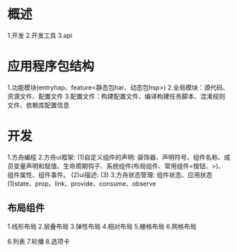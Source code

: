 # 概述
1.开发
2.开发工具
3.api

# 应用程序包结构
1.功能模块(entryhap、feature<静态包har、动态包hsp>)
2.全局模块：源代码、资源文件、配置文件
3.配置文件：构建配置文件、编译构建任务脚本、混淆规则文件、依赖库配置信息

# 开发
1.方舟编程
2.方舟ui框架:
  (1)自定义组件的声明: 装饰器、声明符号、组件名称、成员变量声明和赋值、生命周期钩子、系统组件(布局组件、常用组件<按钮、>)、组件属性、组件事件。
  (2)ui描述:
  (3)
3.方舟状态管理: 组件状态、应用状态
  (1)state、prop、link、provide、consume、observe

## 布局组件
1.线形布局
2.层叠布局
3.弹性布局
4.相对布局
5.栅格布局
6.网格布局

6.列表
7.轮播
8.选项卡
